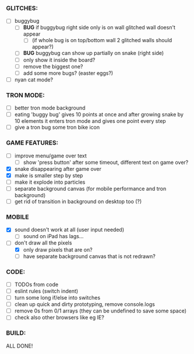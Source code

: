### GLITCHES:

- [ ] buggybug
  - [ ] **BUG** if buggybug right side only is on wall glitched wall doesn't appear
      - [ ] (if whole bug is on top/bottom wall 2 glitched walls should appear?)
  - [ ] **BUG** buggybug can show up partially on snake (right side)
  - [ ] only show it inside the board?
  - [ ] remove the biggest one?
  - [ ] add some more bugs? (easter eggs?)

- [ ] nyan cat mode?

### TRON MODE:

- [ ] better tron mode background
- [ ] eating 'buggy bug' gives 10 points at once and after growing snake by 10 elements it enters tron mode and gives one point every step
- [ ] give a tron bug some tron bike icon

### GAME FEATURES:

- [ ] improve menu/game over text
  - [ ] show 'press button' after some timeout, different text on game over?
- [x] snake disappearing after game over
 - [x] make is smaller step by step
 - [ ] make it explode into particles
- [ ] separate background canvas (for mobile performance and tron background)
- [ ] get rid of transition in background on desktop too (?)

### MOBILE

- [x] sound doesn't work at all (user input needed)
  - [ ] sound on iPad has lags...
- [ ] don't draw all the pixels
  - [x] only draw pixels that are on?
  - [ ] have separate background canvas that is not redrawn?

### CODE:

- [ ] TODOs from code
- [ ] eslint rules (switch indent)
- [ ] turn some long if/else into switches
- [ ] clean up quick and dirty prototyping, remove console.logs
- [ ] remove 0s from 0/1 arrays (they can be undefined to save some space)
- [ ] check also other browsers like eg IE?

### BUILD:

ALL DONE!
